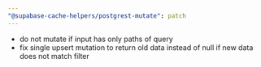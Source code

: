 ```yaml
---
"@supabase-cache-helpers/postgrest-mutate": patch
---
```


- do not mutate if input has only paths of query
- fix single upsert mutation to return old data instead of null if new data does not match filter
